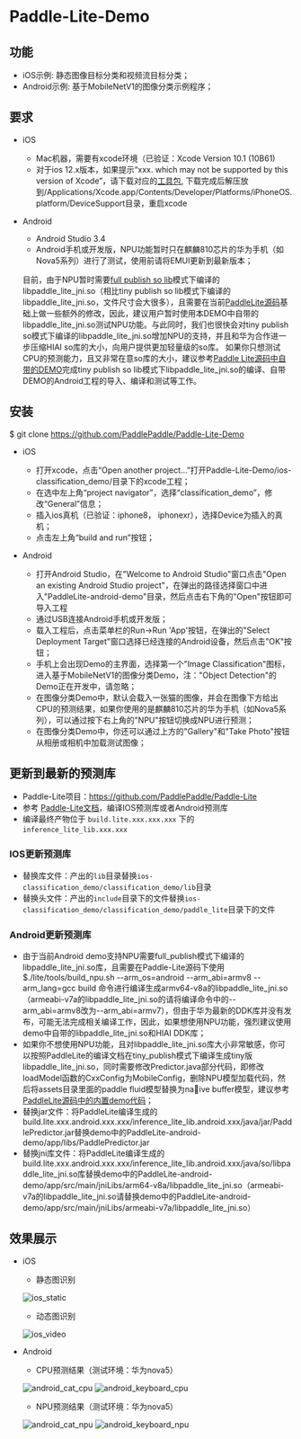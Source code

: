 # Paddle-Lite-Demo


## 功能
* iOS示例: 静态图像目标分类和视频流目标分类；
* Android示例: 基于MobileNetV1的图像分类示例程序；

## 要求

* iOS
    * Mac机器，需要有xcode环境（已验证：Xcode Version 10.1 (10B61)
    * 对于ios 12.x版本，如果提示“xxx.  which may not be supported by this version of Xcode”，请下载对应的[工具包]( https://github.com/iGhibli/iOS-DeviceSupport), 下载完成后解压放到/Applications/Xcode.app/Contents/Developer/Platforms/iPhoneOS.platform/DeviceSupport目录，重启xcode

* Android
    * Android Studio 3.4
    * Android手机或开发版，NPU功能暂时只在麒麟810芯片的华为手机（如Nova5系列）进行了测试，使用前请将EMUI更新到最新版本；
    
    目前，由于NPU暂时需要[full publish so lib](https://github.com/PaddlePaddle/Paddle-Lite/wiki/use_docker_install#%E7%BC%96%E8%AF%91lite)模式下编译的libpaddle_lite_jni.so（相比tiny publish so lib模式下编译的libpaddle_lite_jni.so，文件尺寸会大很多），且需要在当前[PaddleLite源码](https://github.com/PaddlePaddle/Paddle-Lite)基础上做一些额外的修改，因此，建议用户暂时使用本DEMO中自带的libpaddle_lite_jni.so测试NPU功能。与此同时，我们也很快会对tiny publish so模式下编译的libpaddle_lite_jni.so增加NPU的支持，并且和华为合作进一步压缩HIAI so库的大小，向用户提供更加轻量级的so库。
    如果你只想测试CPU的预测能力，且又非常在意so库的大小，建议参考[Paddle Lite源码中自带的DEMO](https://github.com/PaddlePaddle/Paddle-Lite/wiki/demos)完成tiny publish so lib模式下libpaddle_lite_jni.so的编译、自带DEMO的Android工程的导入、编译和测试等工作。


## 安装
$ git clone https://github.com/PaddlePaddle/Paddle-Lite-Demo

* iOS
    * 打开xcode，点击“Open another project…”打开Paddle-Lite-Demo/ios-classification_demo/目录下的xcode工程；
    * 在选中左上角“project navigator”，选择“classification_demo”，修改“General”信息；
    * 插入ios真机（已验证：iphone8， iphonexr），选择Device为插入的真机；
    * 点击左上角“build and run”按钮；

* Android
    * 打开Android Studio，在"Welcome to Android Studio"窗口点击"Open an existing Android Studio project"，在弹出的路径选择窗口中进入"PaddleLite-android-demo"目录，然后点击右下角的"Open"按钮即可导入工程
    * 通过USB连接Android手机或开发版；
    * 载入工程后，点击菜单栏的Run->Run 'App'按钮，在弹出的"Select Deployment Target"窗口选择已经连接的Android设备，然后点击"OK"按钮；
    * 手机上会出现Demo的主界面，选择第一个"Image Classification"图标，进入基于MobileNetV1的图像分类Demo，注："Object Detection"的Demo正在开发中，请忽略；
    * 在图像分类Demo中，默认会载入一张猫的图像，并会在图像下方给出CPU的预测结果，如果你使用的是麒麟810芯片的华为手机（如Nova5系列），可以通过按下右上角的"NPU"按钮切换成NPU进行预测；
    * 在图像分类Demo中，你还可以通过上方的"Gallery"和"Take Photo"按钮从相册或相机中加载测试图像；

## 更新到最新的预测库
* Paddle-Lite项目：https://github.com/PaddlePaddle/Paddle-Lite
* 参考 [Paddle-Lite文档](https://github.com/PaddlePaddle/Paddle-Lite/wiki)，编译IOS预测库或者Android预测库
* 编译最终产物位于 `build.lite.xxx.xxx.xxx` 下的 `inference_lite_lib.xxx.xxx`
### IOS更新预测库
* 替换库文件：产出的`lib`目录替换`ios-classification_demo/classification_demo/lib`目录
* 替换头文件：产出的`include`目录下的文件替换`ios-classification_demo/classification_demo/paddle_lite`目录下的文件

### Android更新预测库
* 由于当前Android demo支持NPU需要full_publish模式下编译的libpaddle_lite_jni.so库，且需要在Paddle-Lite源码下使用$./lite/tools/build_npu.sh --arm_os=android --arm_abi=armv8 --arm_lang=gcc build 命令进行编译生成armv64-v8a的libpaddle_lite_jni.so（armeabi-v7a的libpaddle_lite_jni.so的请将编译命令中的--arm_abi=armv8改为--arm_abi=armv7），但由于华为最新的DDK库并没有发布，可能无法完成相关编译工作，因此，如果想使用NPU功能，强烈建议使用demo中自带的libpaddle_lite_jni.so和HIAI DDK库；
* 如果你不想使用NPU功能，且对libpaddle_lite_jni.so库大小非常敏感，你可以按照PaddleLite的编译文档在tiny_publish模式下编译生成tiny版libpaddle_lite_jni.so，同时需要修改Predictor.java部分代码，即修改loadModel函数的CxxConfig为MobileConfig，删除NPU模型加载代码，然后将assets目录里面的paddle fluid模型替换为naive buffer模型，建议参考[PaddleLite源码中的内置demo代码](https://github.com/PaddlePaddle/Paddle-Lite/tree/develop/lite/demo/java/android/PaddlePredictor)；
* 替换jar文件：将PaddleLite编译生成的build.lite.xxx.android.xxx.xxx/inference_lite_lib.android.xxx/java/jar/PaddlePredictor.jar替换demo中的PaddleLite-android-demo/app/libs/PaddlePredictor.jar
* 替换jni库文件：将PaddleLite编译生成的build.lite.xxx.android.xxx.xxx/inference_lite_lib.android.xxx/java/so/libpaddle_lite_jni.so库替换demo中的PaddleLite-android-demo/app/src/main/jniLibs/arm64-v8a/libpaddle_lite_jni.so（armeabi-v7a的libpaddle_lite_jni.so请替换demo中的PaddleLite-android-demo/app/src/main/jniLibs/armeabi-v7a/libpaddle_lite_jni.so）

## 效果展示

* iOS
    * 静态图识别

    ![ios_static](doc/ios_static.jpg)

    * 动态图识别

    ![ios_video](doc/ios_video.jpg)

* Android
    * CPU预测结果（测试环境：华为nova5）

    ![android_cat_cpu](doc/android_cat_cpu.jpg)      ![android_keyboard_cpu](doc/android_keyboard_cpu.jpg)

    * NPU预测结果（测试环境：华为nova5）

    ![android_cat_npu](doc/android_cat_npu.jpg)      ![android_keyboard_npu](doc/android_keyboard_npu.jpg)
